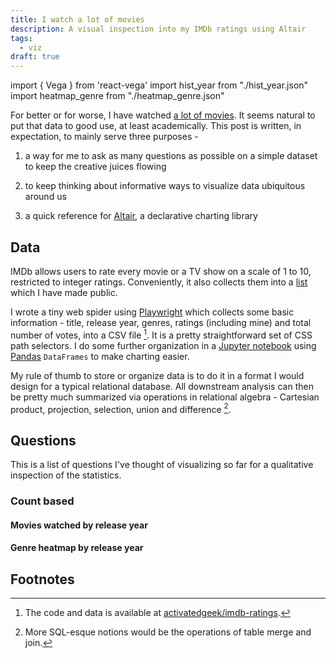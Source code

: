 ```yaml
---
title: I watch a lot of movies
description: A visual inspection into my IMDb ratings using Altair
tags:
  - viz
draft: true
---
```


import { Vega } from 'react-vega'
import hist_year from "./hist_year.json"
import heatmap_genre from "./heatmap_genre.json"

For better or for worse, I have watched [a lot of movies](/kb/movies). It
seems natural to put that data to good use, at least academically. This
post is written, in expectation, to mainly serve three purposes -

1. a way for me to ask as many questions as possible on a simple dataset to keep
   the creative juices flowing

2. to keep thinking about informative ways to visualize data ubiquitous around us

3. a quick reference for [Altair](https://altair-viz.github.io), a declarative
   charting library

## Data

IMDb allows users to rate every movie or a TV show on a scale of 1 to 10,
restricted to integer ratings. Conveniently, it also collects them into a
[list](https://www.imdb.com/user/ur34765497/ratings) which I have made public.

I wrote a tiny web spider using [Playwright](https://playwright.dev) which
collects some basic information - title, release year, genres, ratings (including
mine) and total number of votes, into a CSV file [^1]. It is a pretty
straightforward set of CSS path selectors. I do some further organization in
a [Jupyter notebook](https://github.com/activatedgeek/imdb-ratings/blob/master/notebooks/IMDb%20Analysis.ipynb)
using [Pandas](https://pandas.pydata.org) `DataFrames` to make charting easier.

My rule of thumb to store or organize data is to do it in a format I would design
for a typical relational database. All downstream analysis can then be pretty much
summarized via operations in relational algebra - Cartesian product, projection,
selection, union and difference [^2].

## Questions

This is a list of questions I've thought of visualizing so far for a qualitative
inspection of the statistics.

### Count based

#### Movies watched by release year

<Vega spec={hist_year} actions={false} />

#### Genre heatmap by release year

<Vega spec={heatmap_genre} actions={false} />

## Footnotes

[^1]: The code and data is available at [activatedgeek/imdb-ratings](https://github.com/activatedgeek/imdb-ratings).
[^2]: More SQL-esque notions would be the operations of table merge and join.
